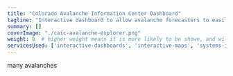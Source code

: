 ```yaml
---
title: "Colorado Avalanche Information Center Dashboard"
tagline: "Interactive dashboard to allow avalanche forecasters to easily analyze recent avalanches."
summary: []
coverImage: "./caic-avalanche-explorer.png"
weight: 8  # higher weight means it is more likely to be shown, and will be shown first
servicesUsed: ['interactive-dashboards', 'interactive-maps', 'systems-integration']
---
```

many avalanches
